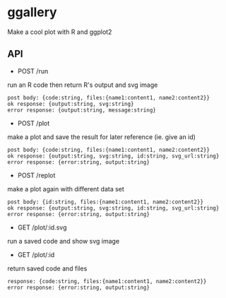 # ggallery

Make a cool plot with R and ggplot2

## API

* POST /run

run an R code then return R's output and svg image

```
post body: {code:string, files:{name1:content1, name2:content2}}
ok response: {output:string, svg:string}
error response: {output:string, message:string}
```

* POST /plot

make a plot and save the result for later reference (ie. give an id)

```
post body: {code:string, files:{name1:content1, name2:content2}}
ok response: {output:string, svg:string, id:string, svg_url:string}
error response: {error:string, output:string}
```

* POST /replot

make a plot again with different data set

```
post body: {id:string, files:{name1:content1, name2:content2}}
ok response: {output:string, svg:string, id:string, svg_url:string}
error response: {error:string, output:string}
```

* GET /plot/:id.svg

run a saved code and show svg image

* GET /plot/:id

return saved code and files

```
response: {code:string, files:{name1:content1, name2:content2}}
error response: {error:string, output:string}
```
